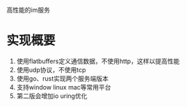 
# 
高性能的im服务
# 实现概要
1. 使用flatbuffers定义通信数据，不使用http，这样以提高性能
2. 使用udp协议，不使用tcp
3. 使用go、rust实现两个服务端版本
4. 支持window linux mac等常用平台
5. 第二版会增加io uring优化
